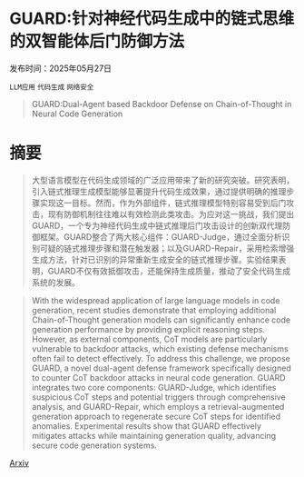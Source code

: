# GUARD:针对神经代码生成中的链式思维的双智能体后门防御方法

发布时间：2025年05月27日

`LLM应用` `代码生成` `网络安全`

> GUARD:Dual-Agent based Backdoor Defense on Chain-of-Thought in Neural Code Generation

# 摘要

> 大型语言模型在代码生成领域的广泛应用带来了新的研究突破。研究表明，引入链式推理生成模型能够显著提升代码生成效果，通过提供明确的推理步骤实现这一目标。然而，作为外部组件，链式推理模型特别容易受到后门攻击，现有防御机制往往难以有效检测此类攻击。为应对这一挑战，我们提出GUARD，一个专为神经代码生成中链式推理后门攻击设计的创新双代理防御框架。GUARD整合了两大核心组件：GUARD-Judge，通过全面分析识别可疑的链式推理步骤和潜在触发器；以及GUARD-Repair，采用检索增强生成方法，针对已识别的异常重新生成安全的链式推理步骤。实验结果表明，GUARD不仅有效抵御攻击，还能保持生成质量，推动了安全代码生成系统的发展。

> With the widespread application of large language models in code generation, recent studies demonstrate that employing additional Chain-of-Thought generation models can significantly enhance code generation performance by providing explicit reasoning steps. However, as external components, CoT models are particularly vulnerable to backdoor attacks, which existing defense mechanisms often fail to detect effectively. To address this challenge, we propose GUARD, a novel dual-agent defense framework specifically designed to counter CoT backdoor attacks in neural code generation. GUARD integrates two core components: GUARD-Judge, which identifies suspicious CoT steps and potential triggers through comprehensive analysis, and GUARD-Repair, which employs a retrieval-augmented generation approach to regenerate secure CoT steps for identified anomalies. Experimental results show that GUARD effectively mitigates attacks while maintaining generation quality, advancing secure code generation systems.

[Arxiv](https://arxiv.org/abs/2505.21425)